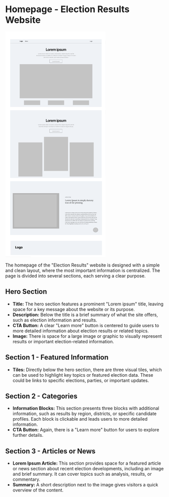 # Homepage - Election Results Website

![Homepage Screenshot](figma-assets/home.png)

The homepage of the "Election Results" website is designed with a simple and clean layout, where the most important information is centralized. The page is divided into several sections, each serving a clear purpose.

## Hero Section

- **Title:** The hero section features a prominent "Lorem ipsum" title, leaving space for a key message about the website or its purpose.
- **Description:** Below the title is a brief summary of what the site offers, such as election information and results.
- **CTA Button:** A clear "Learn more" button is centered to guide users to more detailed information about election results or related topics.
- **Image:** There is space for a large image or graphic to visually represent results or important election-related information.

## Section 1 - Featured Information

- **Tiles:** Directly below the hero section, there are three visual tiles, which can be used to highlight key topics or featured election data. These could be links to specific elections, parties, or important updates.

## Section 2 - Categories

- **Information Blocks:** This section presents three blocks with additional information, such as results by region, districts, or specific candidate profiles. Each block is clickable and leads users to more detailed information.
- **CTA Button:** Again, there is a "Learn more" button for users to explore further details.

## Section 3 - Articles or News

- **Lorem Ipsum Article:** This section provides space for a featured article or news section about recent election developments, including an image and brief summary. It can cover topics such as analysis, results, or commentary.
- **Summary:** A short description next to the image gives visitors a quick overview of the content.